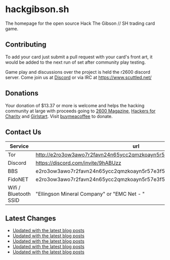 # hackgibson.sh
The homepage for the open source Hack The Gibson // SH trading card game.


## Contributing

To add your card just submit a pull request with your card's front art, it would be added to the next run of set after community play testing.

Game play and discussions over the project is held the r2600 discord server. Come join us at [Discord](https://discord.com/invite/9hABUzz) or via IRC at https://www.scuttled.net/


## Donations

Your donation of $13.37 or more is welcome and helps the hacking community at large with proceeds going to [2600 Magazine](https://2600.com/), [Hackers for Charity](https://hackersforcharity.org) and [Girlstart](https://girlstart.org).  Visit [buymeacoffee](https://www.buymeacoffee.com/hackgibson.sh) to donate.


## Contact Us

Service | url
-|-
Tor | http://e2ro3ow3awo7r2favn24n65ycc2qmzkoayn5r57e3f56nvjwdcgg32ad.onion
Discord | https://discord.com/invite/9hABUzz
BBS | e2ro3ow3awo7r2favn24n65ycc2qmzkoayn5r57e3f56nvjwdcgg32ad.onion:23
FidoNET | e2ro3ow3awo7r2favn24n65ycc2qmzkoayn5r57e3f56nvjwdcgg32ad.onion:24554
Wifi / Bluetooth SSID | "Ellingson Mineral Company" or "EMC Net - <fidonet address>"

## Latest Changes
<!-- BLOG-POST-LIST:START -->
- [Updated with the latest blog posts](https://github.com/DFW2600/hackgibson.sh/commit/a9d6efc3a0c2e90c75289b466b1f0a966c1562d7)
- [Updated with the latest blog posts](https://github.com/DFW2600/hackgibson.sh/commit/3e786830754c0ab5a0263f4e3aa52209e5f8469b)
- [Updated with the latest blog posts](https://github.com/DFW2600/hackgibson.sh/commit/de0b09cffc38f4d34be248727236cec411a2045b)
- [Updated with the latest blog posts](https://github.com/DFW2600/hackgibson.sh/commit/c1c48d5b1680a267cdd506154c5b000c3867db60)
- [Updated with the latest blog posts](https://github.com/DFW2600/hackgibson.sh/commit/1c3726dcbead060573d9ba0679333edf0ae4c422)
<!-- BLOG-POST-LIST:END -->
